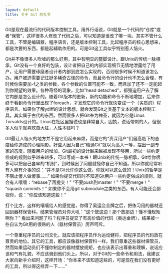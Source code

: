 ```yaml
---
layout: default
title: 关于 Git 的礼节
---
```



Git是现在最流行的代码版本控制工具。用外行话说，Git就是一个代码的“仓库”或者“保管”，这样很多人修改了代码之后，可以知道是谁改了哪一块。其实不管什么工具，不管是编辑器，程序语言，还是版本控制工具，比起程序员的核心思想来，都是次要的东西，都是起辅助作用的。可是Git这工具似乎特别惹人恼火。

Git并不像很多人吹嘘的那么好用，其中有明显的蹩脚设计。跟Unix的传统一脉相承，Git没有一个良好的包装，设计者把自己的内部实现细节无情地泄露给了用户，让用户需要琢磨者设计者内部到底怎么实现的，否则很多时候不知道该怎么办。用户被迫需要记住挺多稀奇古怪的命令，而且命令行的设计也不怎么合理，有时候你需要加-f之类的参数，各个参数的位置可能不一致，而且加了还不一定能起到你期望的效果。各种奇怪的现象，比如"head detached"，都强迫用户去了解它内部是怎么设计的。随着Git版本的更新，新的功能和命令不断地增加，后来你终于看到命令行里出现了foreach，才发现它的命令行就快变成一个（劣质的）程序语言。如果你了解ydiff的设计思想，就会发现Git之类基于文本的版本控制工具，其实属于古代的东西。然而很多人把Git奉为神圣，就因为它是Linus Torvalds设计的。Linus在社区里据说也是非常自大，固执，说话带刺的人，但很多人似乎就喜欢自大狂，人性本贱吗？

Git最让人恼火的地方并不是它用起来麻烦，而是它的“资深用户”们居高临下的态度给你造成的心理阴影。好些人因为自己“精通Git”就以为高人一等，摆出一副专家的态度。随着用户的增加，Git最初的设计越来越被发现不够用，所以一些约定俗成的规则似乎越来越多，可以写成一本书！跟Unix的传统一脉相承，Git给你很多可以把自己套牢的“机制”，到时候出了问题就怪你自己不知道。所以你就经常听有人煞有介事的说：“并不是Git允许你这么做，你就可以这么做的！Unix的哲学是不阻止傻人做傻事……” 如果你提交代码时不知道Git用户一些约定俗成的规则，就会有人嚷嚷：“rebase了再提交！” “不要push到master！” “不要merge！” “squash commits！” 如果你不会用git submodule之类的东西，有人可能还会鄙视你，说：“你应该知道这些！”

打个比方，这样的嚷嚷给人的感觉是，你得了奥运会金牌之后，把练习用的器材还回到器材保管科，结果管理员对你大吼：“这个放这边！那个放那边！懂不懂规矩啊你？” 看出来问题了吗？程序员提交了有高价值的代码（奥运金牌），结果被一些自认为Git用的很熟的人（器材保管员）厉声呵斥。

一个尊重程序员的公司文化，就应该把程序员作为运动健将，把程序员的代码放在尊贵的地位。其它的工具，都应该像器材保管科一样。我们尊重这些器材保管员，然而如果运动员们不懂你制定的器材摆放规矩，也应该表示出尊重和理解，说话应该和气有礼貌，不应该骑到他们头上。所以，对于Git的一些命令和用法，我建议大家向新手介绍时，这样开场：“你本来不该知道这些的，可是现在我们没有更好的工具，所以得这样弄一下……”
